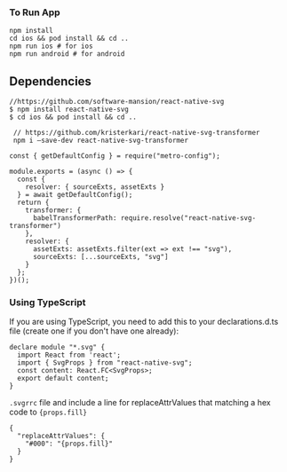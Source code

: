 ### To Run App

```
npm install
cd ios && pod install && cd ..
npm run ios # for ios
npm run android # for android
```

## Dependencies

```
//https://github.com/software-mansion/react-native-svg
$ npm install react-native-svg
$ cd ios && pod install && cd ..
```

```
 // https://github.com/kristerkari/react-native-svg-transformer
 npm i —save-dev react-native-svg-transformer
```

```
const { getDefaultConfig } = require("metro-config");

module.exports = (async () => {
  const {
    resolver: { sourceExts, assetExts }
  } = await getDefaultConfig();
  return {
    transformer: {
      babelTransformerPath: require.resolve("react-native-svg-transformer")
    },
    resolver: {
      assetExts: assetExts.filter(ext => ext !== "svg"),
      sourceExts: [...sourceExts, "svg"]
    }
  };
})();
```

### Using TypeScript

If you are using TypeScript, you need to add this to your declarations.d.ts file (create one if you don't have one already):

```
declare module "*.svg" {
  import React from 'react';
  import { SvgProps } from "react-native-svg";
  const content: React.FC<SvgProps>;
  export default content;
}
```

`.svgrrc` file and include a line for replaceAttrValues that matching a hex code to `{props.fill}`

```
{
  "replaceAttrValues": {
    "#000": "{props.fill}"
  }
}
```
